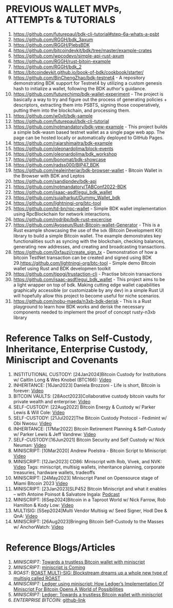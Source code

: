 
# PREVIOUS WALLET MVPs, ATTEMPTs & TUTORIALS
1. https://github.com/futurepaul/bdk-cli-tutorial#step-6a-whats-a-psbt
2. https://github.com/RGGH/bdk_3axum
3. https://github.com/RGGH/PlebsBDK
4. https://github.com/bitcoindevkit/bdk/tree/master/example-crates
5. https://github.com/wpcodevo/simple-api-rust-axum
6. https://github.com/RGGH/rust-bitoin-example
7. https://github.com/RGGH/bdk_2
8. https://bitcoindevkit.github.io/book-of-bdk/cookbook/starter/
9. https://github.com/BinChengZhao/bdk-testnet4 - A repository demonstrating BDK support for Testnet4 by utilizing a custom genesis hash to initialize a wallet, following the BDK author's guidance.
10. https://github.com/futurechimp/bdk-wallet-experiment - The project is basically a way to try and figure out the process of generating policies + descriptors, extracting them into PSBTS, signing those cooperatively, putting them into the blockchain, and processing them.
11. https://github.com/w0xlt/bdk-sample
12. https://github.com/futurepaul/bdk-cli-tutorial
13. https://github.com/notmandatory/bdk-yew-example - This project builds a simple bdk-wasm based testnet wallet as a single page web app. The page can be hosted locally or automatically deployed to GitHub Pages.
14. https://github.com/rajarshimaitra/bdk-example
15. https://github.com/oleonardolima/block-events
16. https://github.com/oleonardolima/bdk_workshop
17. https://github.com/bonomat/bdk-showcase 
18. https://github.com/radss000/BIP47_BDK
19. https://github.com/realeinherjar/bdk-browser-wallet - Bitcoin Wallet in the Browser with BDK and Leptos
20. https://github.com/sandipndev/bdk-api
21. https://github.com/notmandatory/TABConf2022-BDK
22. https://github.com/isaac-asdf/egui_bdk_wallet
23. https://github.com/sujalharkut/Dummy_Wallet_bdk
24. https://github.com/lightningj-org/btc-tool
25. https://github.com/td-bn/rpc-wallet - Simple BDK wallet implementation using RpcBlockchain for network interactions.
26. https://github.com/rodribp/bdk-rust-excercise
27. https://github.com/Ayoseun/Rust-Bitcoin-wallet-Generator - This is a Rust example showcasing the use of the `bdk` (Bitcoin Development Kit) library to build a simple Bitcoin wallet. The example demonstrates key functionalities such as syncing with the blockchain, checking balances, generating new addresses, and creating and broadcasting transactions.
28. https://github.com/0xfauzi/create_sign_tx - Demonstration of how a bitcoin TestNet transaction can be created and signed using BDK
29.https://github.com/lightningj-org/btc-tool - Simple demo Bitcoin wallet using Rust and BDK developmen toolkit
30. https://github.com/tipogi/trustaction-cli - Practise bitcoin transactions
31. https://github.com/isaac-asdf/egui_bdk_wallet - This project aims to be a light wrapper on top of bdk. Making cutting edge wallet capabilities graphically accessible (or customizable by any dev) in a simple Rust UI will hopefully allow this project to become useful for niche scenarios.
32. https://github.com/nobu-maeda/n3xb-bdk-derisk - This is a Rust playground to learn how BDK works and derisk the necessary components needed to implement the proof of concept rusty-n3xb library 

# Reference Talks on Self-Custody, Inheritance, Enterprise Custody, Miniscript and Covenants
1. INSTITUTIONAL CUSTODY: [24Jan2024]Bitcoin Custody for Institutions w/ Caitlin Long & Wes Knobel (BTC166): [Video](https://www.youtube.com/watch?v=u8UpiYJqCTo)
2. INHERITANCE: [16Jan2023] Daniela Brozzoni - Life is short, Bitcoin is forever: [Video](https://www.youtube.com/watch?v=QquvK-gMOFk)
2. BITCOIN VAULTS: [28Aoct2023]Collaborative custody bitcoin vaults for private wealth and enterprise: [Video](https://www.youtube.com/watch?v=0as_B7wfAp0)
3. SELF-CUSTODY: [22Aug2022] Bitcoin Energy & Custody w/ Parker Lewis & Will Cole: [Video](https://www.youtube.com/watch?v=Xw9kQFJcXds&t=0s)
4. SELF-CUSTODY: [21Jul2022]The Bitcoin Custody Protocol - Fedimint w/ Obi Nwosu: [Video](https://www.youtube.com/watch?v=X1OlFs2IMgo)  
5. INHERITANCE: [17Mar2022] Bitcoin Retirement Planning & Self-Custody w/ Parker Lewis & Jeff Vandrew: [Video](https://www.youtube.com/watch?v=vA1bOKbEIzI)
6. SELF-CUSTODY:[16Jun2021] Bitcoin Security and Self Custody w/ Nick Neuman: [Video](https://www.youtube.com/watch?v=vA1bOKbEIzI)
7. MINISCRIPT: [10Mar2020] Andrew Poelstra - Bitcoin Script to Miniscript: [Video](https://www.youtube.com/watch?v=_v1lECxNDiM) 
8. MINISCRIPT: [12Jan2023] CD86: Miniscript with Rob, Vivek, and NVK: [Video](https://www.youtube.com/watch?v=PjCL3tr5VAw) Tags: miniscript, multisig wallets, inheritance planning, corporate treasuries, hardware wallets, tradeoffs 
9. MINISCRIPT: [24May2023] Miniscript Panel on Opensource stage of Miami Bitcoin 2023 [Video](https://www.youtube.com/watch?v=RiLP79eJvqw&t=12722s)
10. MINISCRIPT: [23Jan2023]SLP452 Bitcoin Miniscript and what it enables – with Antoine Poinsot & Salvatore Ingala: [Podcast](https://stephanlivera.com/episode/452/)
11. MINISCRIPT: [6Sep2024]Bitcoin in a Taproot World w/ Nick Farrow, Rob Hamilton & Kody Low: [Video](https://www.youtube.com/watch?v=6FFIY4gMy28)
12. MULTISIG: [5Sep2024]Multi Vendor Multisig w/ Seed Signer, Hodl Dee & QnA: [Video](https://www.youtube.com/watch?v=MxwACGXAzmQ)
13. MINISCRIPT: [26Aug2023]Bringing Bitcoin Self-Custody to the Masses w/ AnchorWatch: [Video](https://www.youtube.com/watch?v=f-KYGWUMv0M)

# Reference Blogs/Articles
1. *MINISCRIPT*: [Towards a trustless Bitcoin wallet with miniscript](https://www.ledger.com/blog/towards-a-trustless-bitcoin-wallet-with-miniscript) 
2. *MINISCRIPT*: [miniscript is Coming](https://blog.ledger.com/miniscript-is-coming/)
3. *ROAST*: [ROAST MULTI-SIG: Blockstream dreams up a whole new type of multisig called ROAST](https://cointelegraph.com/news/blockstream-dreams-up-a-whole-new-type-of-multisig-called-roast)
4. *MINISCRIPT*: [Ledger using miniscript: How Ledger’s Implementation Of Miniscript For Bitcoin Opens A World of Possibilities](https://www.ledger.com/blog/how-ledgers-implementation-of-miniscript-for-bitcoin-opens-a-world-of-possibilities)
5. *MINISCRIPT*: [Ledger: Towards a trustless Bitcoin wallet with miniscript](https://www.ledger.com/blog/towards-a-trustless-bitcoin-wallet-with-miniscript)
6. *ENTERPRISE BITCOIN*: [github-link](https://github.com/agbegin/enterprise-bitcoin-playbook/blob/main/links.md)



